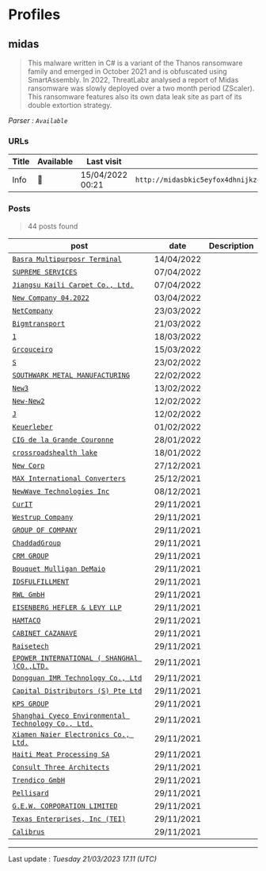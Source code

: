 # Profiles

## **midas**

> This malware written in C# is a variant of the Thanos ransomware family and emerged in October 2021 and is obfuscated using SmartAssembly. In 2022, ThreatLabz analysed a report of Midas ransomware was slowly deployed over a two month period (ZScaler). This ransomware features also its own data leak site as part of its double extortion strategy.

_Parser : `Available`_

### URLs
| Title | Available | Last visit | fqdn | Screenshot 
|---|---|---|---|---|
| Info | 🔴 | 15/04/2022 00:21 | `http://midasbkic5eyfox4dhnijkzc7v7e4hpmsb2qgux7diqbpna4up4rtdad.onion` | ❌ | 

### Posts

> 44 posts found

| post | date | Description
|---|---|---|
| [`Basra Multipurposr Terminal`](https://google.com/search?q=Basra+Multipurposr+Terminal) | 14/04/2022 |   |
| [`SUPREME SERVICES`](https://google.com/search?q=SUPREME+SERVICES) | 07/04/2022 |   |
| [`Jiangsu Kaili Carpet Co., Ltd.`](https://google.com/search?q=Jiangsu+Kaili+Carpet+Co.%2C+Ltd.) | 07/04/2022 |   |
| [`New Company 04.2022`](https://google.com/search?q=New+Company+04.2022) | 03/04/2022 |   |
| [`NetCompany`](https://google.com/search?q=NetCompany) | 23/03/2022 |   |
| [`Bigmtransport`](https://google.com/search?q=Bigmtransport) | 21/03/2022 |   |
| [`1`](https://google.com/search?q=1) | 18/03/2022 |   |
| [`Grcouceiro`](https://google.com/search?q=Grcouceiro) | 15/03/2022 |   |
| [`S`](https://google.com/search?q=S) | 23/02/2022 |   |
| [`SOUTHWARK METAL MANUFACTURING`](https://google.com/search?q=SOUTHWARK+METAL+MANUFACTURING) | 22/02/2022 |   |
| [`New3`](https://google.com/search?q=New3) | 13/02/2022 |   |
| [`New-New2`](https://google.com/search?q=New-New2) | 12/02/2022 |   |
| [`J`](https://google.com/search?q=J) | 12/02/2022 |   |
| [`Keuerleber`](https://google.com/search?q=Keuerleber) | 01/02/2022 |   |
| [`CIG de la Grande Couronne`](https://google.com/search?q=CIG+de+la+Grande+Couronne) | 28/01/2022 |   |
| [`crossroadshealth lake`](https://google.com/search?q=crossroadshealth+lake) | 18/01/2022 |   |
| [`New Corp`](https://google.com/search?q=New+Corp) | 27/12/2021 |   |
| [`MAX International Converters`](https://google.com/search?q=MAX+International+Converters) | 25/12/2021 |   |
| [`NewWave Technologies Inc`](https://google.com/search?q=NewWave+Technologies+Inc) | 08/12/2021 |   |
| [`CurIT`](https://google.com/search?q=CurIT) | 29/11/2021 |   |
| [`Westrup Company`](https://google.com/search?q=Westrup+Company) | 29/11/2021 |   |
| [`GROUP OF COMPANY`](https://google.com/search?q=GROUP+OF+COMPANY) | 29/11/2021 |   |
| [`ChaddadGroup`](https://google.com/search?q=ChaddadGroup) | 29/11/2021 |   |
| [`CRM GROUP`](https://google.com/search?q=CRM+GROUP) | 29/11/2021 |   |
| [`Bouquet Mulligan DeMaio`](https://google.com/search?q=Bouquet+Mulligan+DeMaio) | 29/11/2021 |   |
| [`IDSFULFILLMENT`](https://google.com/search?q=IDSFULFILLMENT) | 29/11/2021 |   |
| [`RWL GmbH`](https://google.com/search?q=RWL+GmbH) | 29/11/2021 |   |
| [`EISENBERG HEFLER & LEVY LLP`](https://google.com/search?q=EISENBERG+HEFLER+%26+LEVY+LLP) | 29/11/2021 |   |
| [`HAMTACO`](https://google.com/search?q=HAMTACO) | 29/11/2021 |   |
| [`CABINET CAZANAVE`](https://google.com/search?q=CABINET+CAZANAVE) | 29/11/2021 |   |
| [`Raisetech`](https://google.com/search?q=Raisetech) | 29/11/2021 |   |
| [`EPOWER INTERNATIONAL ( SHANGHAl )CO.,LTD.`](https://google.com/search?q=EPOWER+INTERNATIONAL+%28+SHANGHAl+%29CO.%2CLTD.) | 29/11/2021 |   |
| [`Dongguan IMR Technology Co., Ltd`](https://google.com/search?q=Dongguan+IMR+Technology+Co.%2C+Ltd) | 29/11/2021 |   |
| [`Capital Distributors (S) Pte Ltd`](https://google.com/search?q=Capital+Distributors+%28S%29+Pte+Ltd) | 29/11/2021 |   |
| [`KPS GROUP`](https://google.com/search?q=KPS+GROUP) | 29/11/2021 |   |
| [`Shanghai Cyeco Environmental Technology Co., Ltd.`](https://google.com/search?q=Shanghai+Cyeco+Environmental+Technology+Co.%2C+Ltd.) | 29/11/2021 |   |
| [`Xiamen Naier Electronics Co., Ltd.`](https://google.com/search?q=Xiamen+Naier+Electronics+Co.%2C+Ltd.) | 29/11/2021 |   |
| [`Haiti Meat Processing SA`](https://google.com/search?q=Haiti+Meat+Processing+SA) | 29/11/2021 |   |
| [`Consult Three Architects`](https://google.com/search?q=Consult+Three+Architects) | 29/11/2021 |   |
| [`Trendico GmbH`](https://google.com/search?q=Trendico+GmbH) | 29/11/2021 |   |
| [`Pellisard`](https://google.com/search?q=Pellisard) | 29/11/2021 |   |
| [`G.E.W. CORPORATION LIMITED`](https://google.com/search?q=G.E.W.+CORPORATION+LIMITED) | 29/11/2021 |   |
| [`Texas Enterprises, Inc (TEI)`](https://google.com/search?q=Texas+Enterprises%2C+Inc+%28TEI%29) | 29/11/2021 |   |
| [`Calibrus`](https://google.com/search?q=Calibrus) | 29/11/2021 |   |

 --- 


Last update : _Tuesday 21/03/2023 17.11 (UTC)_
